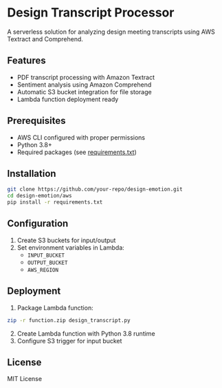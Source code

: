 # Design Transcript Processor

A serverless solution for analyzing design meeting transcripts using AWS Textract and Comprehend.

## Features
- PDF transcript processing with Amazon Textract
- Sentiment analysis using Amazon Comprehend
- Automatic S3 bucket integration for file storage
- Lambda function deployment ready

## Prerequisites
- AWS CLI configured with proper permissions
- Python 3.8+
- Required packages (see [requirements.txt](./aws/requirements.txt))

## Installation
```bash
git clone https://github.com/your-repo/design-emotion.git
cd design-emotion/aws
pip install -r requirements.txt
```

## Configuration
1. Create S3 buckets for input/output
2. Set environment variables in Lambda:
   - `INPUT_BUCKET`
   - `OUTPUT_BUCKET`
   - `AWS_REGION`

## Deployment
1. Package Lambda function:
```bash
zip -r function.zip design_transcript.py
```
2. Create Lambda function with Python 3.8 runtime
3. Configure S3 trigger for input bucket


## License
MIT License
